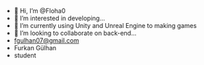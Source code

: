 - 👋 Hi, I’m @Floha0
- 👀 I’m interested in developing...
- 🌱 I’m currently using Unity and Unreal Engine to making games
- 💞️ I’m looking to collaborate on back-end...
- fgulhan07@gmail.com
- Furkan Gülhan
- student

<!---
Floha0/Floha0 is a ✨ special ✨ repository because its `README.md` (this file) appears on your GitHub profile.
You can click the Preview link to take a look at your changes.
--->
